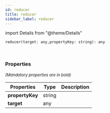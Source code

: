 ```yaml
---
id: reducer
title: reducer
sidebar_label: reducer
---
```


import Details from "@theme/Details"


```tsx
reducer(target: any,propertyKey: string): any
```
<br/>



### Properties

<font size="2"><i>(Mandatory properties are in bold)</i></font>

| Properties | Type | Description |
| --------- | ---- | ----------- |
| **propertyKey** | string |  |
| **target** | any |  |



